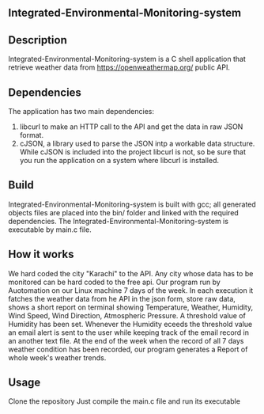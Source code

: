 Integrated-Environmental-Monitoring-system
-------------------------------------------

Description
-----------
Integrated-Environmental-Monitoring-system is a C shell application that retrieve weather data from https://openweathermap.org/ public API.

Dependencies
------------
The application has two main dependencies:

1) libcurl to make an HTTP call to the API and get the data in raw JSON format.
2) cJSON, a library used to parse the JSON intp a workable data structure.
While cJSON is included into the project libcurl is not, so be sure that you run the application on a system where libcurl is installed.

Build
-----
Integrated-Environmental-Monitoring-system is built with gcc; all generated objects files are placed into the bin/ folder and linked with the required dependencies.
The Integrated-Environmental-Monitoring-system is executable by main.c file.

How it works
------------
We hard coded the city "Karachi" to the API. Any city whose data has to be monitored can be hard coded to the free api. 
Our program run by Auotomation on our Linux machine 7 days of the week. In each execution it fatches the weather data from he API in the json form, store raw data, shows a short report on terminal showing Temperature, Weather, Humidity, Wind Speed, Wind Direction, Atmospheric Pressure. A threshold value of Humidity has been set. Whenever the Humidity eceeds the threshold value an email alert is sent to the user while keeping track of the email record in an another text file. At the end of the week when the record of all 7 days weather condition has been recorded, our program generates a Report of whole week's weather trends.

Usage
-----
Clone the repository
Just compile the main.c file and run its executable
